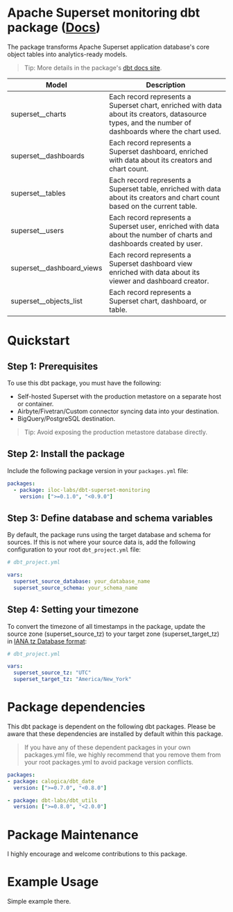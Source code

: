 # Apache Superset monitoring dbt package ([Docs](https://iloc-labs.github.io/dbt-superset-monitoring))

The package transforms Apache Superset application database's core object tables into analytics-ready models.
 

> Tip: More details in the package's [dbt docs site](https://iloc-labs.github.io/dbt-superset-monitoring). 

| Model | Description |
| --- | --- |
| superset__charts | Each record represents a Superset chart, enriched with data about its creators, datasource types, and the number of dashboards where the chart used. |
| superset__dashboards | Each record represents a Superset dashboard, enriched with data about its creators and chart count. |
| superset__tables |  Each record represents a Superset table, enriched with data about its creators and chart count based on the current table. |
| superset__users | Each record represents a Superset user, enriched with data about the number of charts and dashboards created by user. |
| superset__dashboard_views | Each record represents a Superset dashboard view enriched with data about its viewer and dashboard creator. |
| superset__objects_list | Each record represents a Superset chart, dashboard, or table. |

#  Quickstart

## Step 1: Prerequisites

To use this dbt package, you must have the following:

- Self-hosted Superset with the production metastore on a separate host or container.
- Airbyte/Fivetran/Custom connector syncing data into your destination.
- BigQuery/PostgreSQL destination.

> Tip: Avoid exposing the production metastore database directly.

## Step 2: Install the package

Include the following package version in your `packages.yml` file:
```yaml
packages:
  - package: iloc-labs/dbt-superset-monitoring
    version: [">=0.1.0", "<0.9.0"]
```

## Step 3: Define database and schema variables
By default, the package runs using the target database and schema for sources. If this is not where your source data is, add the following configuration to your root `dbt_project.yml` file:
```yaml
# dbt_project.yml

vars:
  superset_source_database: your_database_name
  superset_source_schema: your_schema_name
```

## Step 4: Setting your timezone
To convert the timezone of all timestamps in the package, update the source zone (superset_source_tz) to your target zone (superset_target_tz) in [IANA tz Database format](https://en.wikipedia.org/wiki/List_of_tz_database_time_zones):

```yaml
# dbt_project.yml

vars:
  superset_source_tz: "UTC"
  superset_target_tz: "America/New_York"
```

# Package dependencies
This dbt package is dependent on the following dbt packages. Please be aware that these dependencies are installed by default within this package.

> If you have any of these dependent packages in your own packages.yml file, we highly recommend that you remove them from your root packages.yml to avoid package version conflicts.
```yaml
packages:
- package: calogica/dbt_date
  version: [">=0.7.0", "<0.8.0"]

- package: dbt-labs/dbt_utils
  version: [">=0.8.0", "<2.0.0"]
```

# Package Maintenance
I highly encourage and welcome contributions to this package.

# Example Usage
Simple example there.